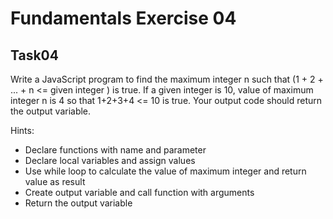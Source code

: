 # Fundamentals Exercise 04
## Task04
Write a JavaScript program to find the maximum integer n such that (1 + 2 + ... + n <= given integer ) is true.
If a given integer is 10, value of maximum integer n is 4 so that 1+2+3+4 <= 10 is true. Your output code should return the output variable.

Hints:

- Declare functions with name and parameter
- Declare local variables and assign values
- Use while loop to calculate the value of maximum integer and return value as result
- Create output variable and call function with arguments
- Return the output variable